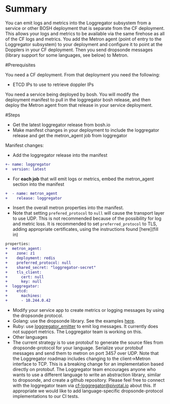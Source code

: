 # Summary

You can emit logs and metrics into the Loggregator subsystem from a service or other BOSH deployment that is separate from the CF deployment. This allows your logs and metrics to be available via the same firehose as all of the CF logs and metrics. You add the Metron agent (point of entry to the Loggregator subsystem) to your deployment and configure it to point at the Dopplers in your CF deployment. Then you send dropsonde messages (library support for some languages, see below) to Metron.

#Prerequisites

You need a CF deployment. From that deployment you need the following:
- ETCD IPs to use to retrieve doppler IPs

You need a service being deployed by bosh. You will modify the deployment manifest to pull in the loggregator bosh release, 
and then deploy the Metron agent from that release in your service deployment. 

#Steps

- Get the latest loggregator release from bosh.io
- Make manifest changes in your deployment to include the loggregator release and get the metron_agent job from loggregator

Manifest changes:
- Add the loggregator release into the manifest
```diff
+- name: loggregator
+  version: latest
```

- For **each job** that will emit logs or metrics, embed the metron_agent section into the manifest

```diff
+  - name: metron_agent
+    release: loggregator
```

- Insert the overall metron properties into the manifest. 
 - Note that setting ```prefered_protocol``` to ```null``` will cause the transport layer to use UDP. 
 This is not recommended because of the possibility for log and metric loss. It is recommended to 
 set ```preferred_protocol``` to TLS, adding appropriate certificates, using the instructions found [here](fill in)
 
```diff
properties:
+  metron_agent:
+    zone: z1
+    deployment: redis
+    preferred_protocol: null
+    shared_secret: "loggregator-secret"
+    tls_client:
+      cert: null
+      key: null
+  loggregator:
+    etcd:
+      machines:
+      - 10.244.0.42
```

- Modify your service app to create metrics or logging messages by using the dropsonde protocol. 
 - Golang: use the dropsonde library. See the examples [here](https://github.com/cloudfoundry/dropsonde). 
 - Ruby: use [loggregator_emitter](https://github.com/cloudfoundry/loggregator_emitter) to emit log messages. It 
 currently does not support metrics. The Loggregator team is working on this.
 - Other languages
  - The current strategy is to use protobuf to generate the source files from dropsonde-protocol for your language. 
  Serialize your protobuf messages and send them to metron on port 3457 over UDP. Note that the Loggregator roadmap 
  includes changing to the client->Metron interface to TCP. This is a breaking change for an implementation based 
  directly on protobuf. The Loggregator team encourages anyone who wants to use a different language to write an 
  abstraction library, similar to dropsonde, and create a github repository. Please feel free to connect with the loggregator
  team via cf-loggregator@pivotal.io about this. If appropriate we would like to add language-specific dropsonde-protocol implementations
  to our CI tests.

